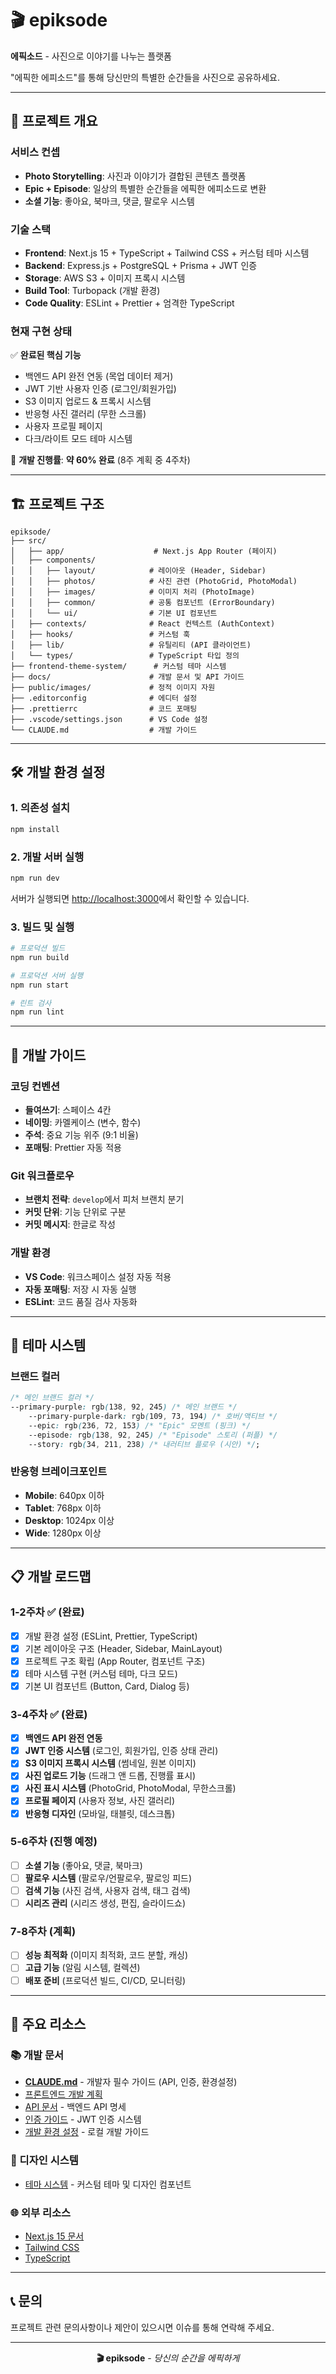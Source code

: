 # 🎬 epiksode

**에픽소드** - 사진으로 이야기를 나누는 플랫폼

"에픽한 에피소드"를 통해 당신만의 특별한 순간들을 사진으로 공유하세요.

---

## 🚀 프로젝트 개요

### 서비스 컨셉

- **Photo Storytelling**: 사진과 이야기가 결합된 콘텐츠 플랫폼
- **Epic + Episode**: 일상의 특별한 순간들을 에픽한 에피소드로 변환
- **소셜 기능**: 좋아요, 북마크, 댓글, 팔로우 시스템

### 기술 스택

- **Frontend**: Next.js 15 + TypeScript + Tailwind CSS + 커스텀 테마 시스템
- **Backend**: Express.js + PostgreSQL + Prisma + JWT 인증
- **Storage**: AWS S3 + 이미지 프록시 시스템
- **Build Tool**: Turbopack (개발 환경)
- **Code Quality**: ESLint + Prettier + 엄격한 TypeScript

### 현재 구현 상태

✅ **완료된 핵심 기능**

- 백엔드 API 완전 연동 (목업 데이터 제거)
- JWT 기반 사용자 인증 (로그인/회원가입)
- S3 이미지 업로드 & 프록시 시스템
- 반응형 사진 갤러리 (무한 스크롤)
- 사용자 프로필 페이지
- 다크/라이트 모드 테마 시스템

🚧 **개발 진행률**: **약 60% 완료** (8주 계획 중 4주차)

---

## 🏗️ 프로젝트 구조

```
epiksode/
├── src/
│   ├── app/                    # Next.js App Router (페이지)
│   ├── components/
│   │   ├── layout/            # 레이아웃 (Header, Sidebar)
│   │   ├── photos/            # 사진 관련 (PhotoGrid, PhotoModal)
│   │   ├── images/            # 이미지 처리 (PhotoImage)
│   │   ├── common/            # 공통 컴포넌트 (ErrorBoundary)
│   │   └── ui/                # 기본 UI 컴포넌트
│   ├── contexts/              # React 컨텍스트 (AuthContext)
│   ├── hooks/                 # 커스텀 훅
│   ├── lib/                   # 유틸리티 (API 클라이언트)
│   └── types/                 # TypeScript 타입 정의
├── frontend-theme-system/      # 커스텀 테마 시스템
├── docs/                      # 개발 문서 및 API 가이드
├── public/images/             # 정적 이미지 자원
├── .editorconfig              # 에디터 설정
├── .prettierrc                # 코드 포매팅
├── .vscode/settings.json      # VS Code 설정
└── CLAUDE.md                  # 개발 가이드
```

---

## 🛠️ 개발 환경 설정

### 1. 의존성 설치

```bash
npm install
```

### 2. 개발 서버 실행

```bash
npm run dev
```

서버가 실행되면 [http://localhost:3000](http://localhost:3000)에서 확인할 수 있습니다.

### 3. 빌드 및 실행

```bash
# 프로덕션 빌드
npm run build

# 프로덕션 서버 실행
npm run start

# 린트 검사
npm run lint
```

---

## 📐 개발 가이드

### 코딩 컨벤션

- **들여쓰기**: 스페이스 4칸
- **네이밍**: 카멜케이스 (변수, 함수)
- **주석**: 중요 기능 위주 (9:1 비율)
- **포매팅**: Prettier 자동 적용

### Git 워크플로우

- **브랜치 전략**: `develop`에서 피처 브랜치 분기
- **커밋 단위**: 기능 단위로 구분
- **커밋 메시지**: 한글로 작성

### 개발 환경

- **VS Code**: 워크스페이스 설정 자동 적용
- **자동 포매팅**: 저장 시 자동 실행
- **ESLint**: 코드 품질 검사 자동화

---

## 🎨 테마 시스템

### 브랜드 컬러

```css
/* 메인 브랜드 컬러 */
--primary-purple: rgb(138, 92, 245) /* 메인 브랜드 */
    --primary-purple-dark: rgb(109, 73, 194) /* 호버/액티브 */
    --epic: rgb(236, 72, 153) /* "Epic" 모멘트 (핑크) */
    --episode: rgb(138, 92, 245) /* "Episode" 스토리 (퍼플) */
    --story: rgb(34, 211, 238) /* 내러티브 플로우 (시안) */;
```

### 반응형 브레이크포인트

- **Mobile**: 640px 이하
- **Tablet**: 768px 이하
- **Desktop**: 1024px 이상
- **Wide**: 1280px 이상

---

## 📋 개발 로드맵

### 1-2주차 ✅ (완료)

- [x] 개발 환경 설정 (ESLint, Prettier, TypeScript)
- [x] 기본 레이아웃 구조 (Header, Sidebar, MainLayout)
- [x] 프로젝트 구조 확립 (App Router, 컴포넌트 구조)
- [x] 테마 시스템 구현 (커스텀 테마, 다크 모드)
- [x] 기본 UI 컴포넌트 (Button, Card, Dialog 등)

### 3-4주차 ✅ (완료)

- [x] **백엔드 API 완전 연동**
- [x] **JWT 인증 시스템** (로그인, 회원가입, 인증 상태 관리)
- [x] **S3 이미지 프록시 시스템** (썸네일, 원본 이미지)
- [x] **사진 업로드 기능** (드래그 앤 드롭, 진행률 표시)
- [x] **사진 표시 시스템** (PhotoGrid, PhotoModal, 무한스크롤)
- [x] **프로필 페이지** (사용자 정보, 사진 갤러리)
- [x] **반응형 디자인** (모바일, 태블릿, 데스크톱)

### 5-6주차 (진행 예정)

- [ ] **소셜 기능** (좋아요, 댓글, 북마크)
- [ ] **팔로우 시스템** (팔로우/언팔로우, 팔로잉 피드)
- [ ] **검색 기능** (사진 검색, 사용자 검색, 태그 검색)
- [ ] **시리즈 관리** (시리즈 생성, 편집, 슬라이드쇼)

### 7-8주차 (계획)

- [ ] **성능 최적화** (이미지 최적화, 코드 분할, 캐싱)
- [ ] **고급 기능** (알림 시스템, 컬렉션)
- [ ] **배포 준비** (프로덕션 빌드, CI/CD, 모니터링)

---

## 🔗 주요 리소스

### 📚 개발 문서

- [**CLAUDE.md**](CLAUDE.md) - 개발자 필수 가이드 (API, 인증, 환경설정)
- [프론트엔드 개발 계획](docs/project/frontend/FRONTEND_DEVELOPMENT_PLAN.md)
- [API 문서](docs/api/api_documentation.md) - 백엔드 API 명세
- [인증 가이드](docs/collaboration/authentication_guide.md) - JWT 인증 시스템
- [개발 환경 설정](docs/collaboration/development_setup.md) - 로컬 개발 가이드

### 🎨 디자인 시스템

- [테마 시스템](frontend-theme-system/) - 커스텀 테마 및 디자인 컴포넌트

### 🌐 외부 리소스

- [Next.js 15 문서](https://nextjs.org/docs)
- [Tailwind CSS](https://tailwindcss.com/docs)
- [TypeScript](https://www.typescriptlang.org/docs)

---

## 📞 문의

프로젝트 관련 문의사항이나 제안이 있으시면 이슈를 통해 연락해 주세요.

---

<div align="center">

**🎬 epiksode** - _당신의 순간을 에픽하게_

</div>

